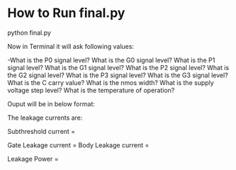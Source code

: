 # How to Run final.py

python final.py

Now in Terminal it will ask following values:

-What is the P0 signal level?
What is the G0 signal level?
What is the P1 signal level?
What is the G1 signal level?
What is the P2 signal level?
What is the G2 signal level?
What is the P3 signal level?
What is the G3 signal level?
What is the C carry value?
What is the nmos width?
What is the supply voltage step level?
What is the temperature of operation?

Ouput will be in below format:

The leakage currents are:

Subthreshold current =

Gate Leakage current =
Body Leakage current =

Leakage Power =
